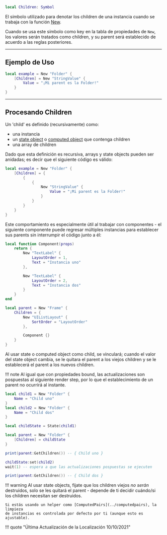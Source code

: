 ```Lua
local Children: Symbol
```

El símbolo utilizado para denotar los children de una instancia cuando se trabaja 
con la función [New](../new).

Cuando se usa este símbolo como key en la tabla de propiedades de `New`, los valores 
serán tratados como children, y su parent será establecido de acuerdo a las reglas posteriores.

-----

## Ejemplo de Uso

```Lua
local example = New "Folder" {
	[Children] = New "StringValue" {
		Value = "¡Mi parent es la Folder!"
	}
}
```

-----

## Procesando Children

Un 'child' es definido (recursivamente) como:

- una instancia
- un [state object](../state) o [computed object](../computed) que contenga children
- una array de children

Dado que esta definición es recursiva, arrays y state objects pueden ser anidadas; 
es decir que el siguiente código es válido:

```Lua
local example = New "Folder" {
	[Children] = {
		{
			{
				New "StringValue" {
					Value = "¡Mi parent es la Folder!"
				}
			}
		}
	}
}
```

Este comportamiento es especialmente útil al trabajar con componentes - el siguiente 
componente puede regresar múltiples instancias para establecer sus parents sin 
interrumpir el código junto a él:

```Lua
local function Component(props)
	return {
		New "TextLabel" {
			LayoutOrder = 1,
			Text = "Instancia uno"
		},

		New "TextLabel" {
			LayoutOrder = 2,
			Text = "Instancia dos"
		}
	}
end

local parent = New "Frame" {
	Children = {
		New "UIListLayout" {
			SortOrder = "LayoutOrder"
		},

		Component {}
	}
}
```

Al usar state o computed object como child, se vinculará; cuando el valor del state 
object cambia, se le quitara el parent a los viejos children y se le establecerá 
el parent a los nuevos children.

!!! note
	Al igual que con propiedades bound, las actualizaciones son pospuestas al siguiente 
	render step, por lo que el establecimiento de un parent no ocurrirá al instante.

```Lua
local child1 = New "Folder" {
	Name = "Child uno"
}
local child2 = New "Folder" {
	Name = "Child dos"
}

local childState = State(child1)

local parent = New "Folder" {
	[Children] = childState
}

print(parent:GetChildren()) -- { Child uno }

childState:set(child2)
wait(1) -- espera a que las actualizaciones pospuestas se ejecuten

print(parent:GetChildren()) -- { Child dos }
```

!!! warning
	Al usar state objects, fijate que los children viejos *no serán* destruidos, 
	solo se les quitará el parent - depende de ti decidir cuándo/si los children 
	necesitan ser destruidos.

	Si estás usando un helper como [ComputedPairs](../computedpairs), la limpieza 
	de instancias es controlada por defecto por ti (aunque esto es ajustable).

!!! quote "Última Actualización de la Localización 10/10/2021"
